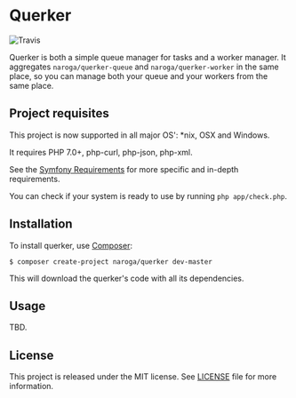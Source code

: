 Querker
=======

![Travis](https://travis-ci.org/naroga/querker.svg?branch=master)

Querker is both a simple queue manager for tasks and a worker manager. It aggregates `naroga/querker-queue` and
`naroga/querker-worker` in the same place, so you can manage both your queue and your workers from the
same place.

Project requisites
------------------

This project is now supported in all major OS': *nix, OSX and Windows.

It requires PHP 7.0+, php-curl, php-json, php-xml.

See the [Symfony Requirements](http://symfony.com/doc/current/reference/requirements.html)
for more specific and in-depth requirements.

You can check if your system is ready to use by running `php app/check.php`.

Installation
------------

To install querker, use [Composer](https://getcomposer.org):

    $ composer create-project naroga/querker dev-master
    
This will download the querker's code with all its dependencies.

Usage
-----

TBD.

License
-------

This project is released under the MIT license. See [LICENSE](LICENSE) file for more information.
